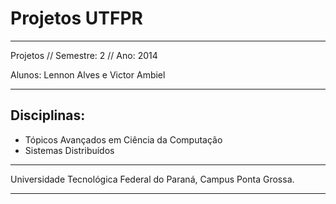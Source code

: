 # Projetos UTFPR
---
Projetos // Semestre: 2 // Ano: 2014

Alunos: Lennon Alves e Victor Ambiel


---

## Disciplinas:
 * Tópicos Avançados em Ciência da Computação
 * Sistemas Distribuídos
 
----

Universidade Tecnológica Federal do Paraná,
Campus Ponta Grossa.

---
